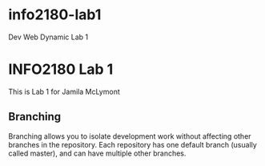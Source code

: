 # info2180-lab1
Dev Web Dynamic Lab 1

# INFO2180 Lab 1

This is Lab 1 for Jamila McLymont

## Branching

Branching allows you to isolate development work without affecting other branches in the repository. Each repository has one default branch (usually called master), and can have multiple other branches.